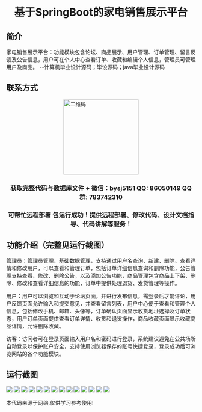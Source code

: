 <p><h1 align="center">基于SpringBoot的家电销售展示平台</h1></p>

## 简介
家电销售展示平台：功能模块包含论坛、商品展示、用户管理、订单管理、留言反馈及公告信息，用户可在个人中心查看订单、收藏和编辑个人信息，管理员可管理用户及商品。    --计算机毕业设计源码；毕设源码；java毕业设计源码


## 联系方式
<img src="https://bs-1329754181.cos.ap-shanghai.myqcloud.com/wx.jpg" alt="二维码" style="display: block; margin: 0 auto;" width="200px">
<p><h3 align="center">获取完整代码与数据库文件 + 微信：bysj5151 QQ: 86050149 QQ群: 783742310</h3></p>
<p><h3 align="center">可帮忙远程部署 包运行成功！提供远程部署、修改代码、设计文档指导、代码讲解等服务！</h3></p>

## 功能介绍（完整见运行截图）
管理员：管理员管理、基础数据管理，支持通过用户名查询、新建、删除、查看详情和修改用户，可以查看和管理订单，包括订单详细信息查询和删除功能，公告管理支持查看、修改、删除公告，以及添加公告功能，商品管理包含商品上下架、删除、修改和查看详细信息的功能，订单中提供处理退货、发货管理等操作。

用户：用户可以浏览和互动于论坛页面，并进行发布信息，需登录后才能评论，用户反馈页面允许输入和提交意见，并查看留言列表，用户中心便于查看和管理个人信息，包括修改手机、邮箱、头像等，订单确认页面显示收货地址选择及订单状态，用户订单页面提供查看订单详情、收货和退货操作，商品收藏页面显示收藏商品详情，允许删除收藏。

访客：访问者可在登录页面输入用户名和密码进行登录，系统建议避免在公共场所自动登录以保护账户安全，支持使用浏览器保存的账号快捷登录，登录成功后可浏览网站的各个功能模块。


## 运行截图
![](https://bs-1329754181.cos.ap-shanghai.myqcloud.com/spring/HomeApplianceSalesDisplayPlatform/img/001.jpg)
![](https://bs-1329754181.cos.ap-shanghai.myqcloud.com/spring/HomeApplianceSalesDisplayPlatform/img/002.jpg)
![](https://bs-1329754181.cos.ap-shanghai.myqcloud.com/spring/HomeApplianceSalesDisplayPlatform/img/003.jpg)
![](https://bs-1329754181.cos.ap-shanghai.myqcloud.com/spring/HomeApplianceSalesDisplayPlatform/img/004.jpg)
![](https://bs-1329754181.cos.ap-shanghai.myqcloud.com/spring/HomeApplianceSalesDisplayPlatform/img/005.jpg)
![](https://bs-1329754181.cos.ap-shanghai.myqcloud.com/spring/HomeApplianceSalesDisplayPlatform/img/006.jpg)
![](https://bs-1329754181.cos.ap-shanghai.myqcloud.com/spring/HomeApplianceSalesDisplayPlatform/img/007.jpg)
![](https://bs-1329754181.cos.ap-shanghai.myqcloud.com/spring/HomeApplianceSalesDisplayPlatform/img/008.jpg)
![](https://bs-1329754181.cos.ap-shanghai.myqcloud.com/spring/HomeApplianceSalesDisplayPlatform/img/009.jpg)
![](https://bs-1329754181.cos.ap-shanghai.myqcloud.com/spring/HomeApplianceSalesDisplayPlatform/img/010.jpg)
![](https://bs-1329754181.cos.ap-shanghai.myqcloud.com/spring/HomeApplianceSalesDisplayPlatform/img/011.jpg)
![](https://bs-1329754181.cos.ap-shanghai.myqcloud.com/spring/HomeApplianceSalesDisplayPlatform/img/012.jpg)
![](https://bs-1329754181.cos.ap-shanghai.myqcloud.com/spring/HomeApplianceSalesDisplayPlatform/img/013.jpg)
![](https://bs-1329754181.cos.ap-shanghai.myqcloud.com/spring/HomeApplianceSalesDisplayPlatform/img/014.jpg)

<p>本代码来源于网络,仅供学习参考使用!</p>
